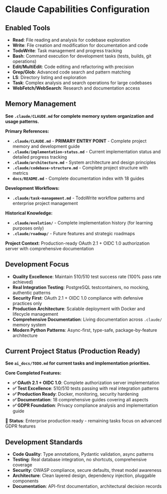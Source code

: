 # Claude Capabilities Configuration

## Enabled Tools
- **Read**: File reading and analysis for codebase exploration
- **Write**: File creation and modification for documentation and code
- **TodoWrite**: Task management and progress tracking
- **Bash**: Command execution for development tasks (tests, builds, git operations)
- **Edit/MultiEdit**: Code editing and refactoring with precision
- **Grep/Glob**: Advanced code search and pattern matching
- **LS**: Directory listing and exploration
- **Task**: Complex analysis and search operations for large codebases
- **WebFetch/WebSearch**: Research and documentation access

## Memory Management
**See `.claude/CLAUDE.md` for complete memory system organization and usage patterns.**

**Primary References:**
- **`.claude/CLAUDE.md`** - **PRIMARY ENTRY POINT** - Complete project memory and development guide
- **`.claude/implementation-status.md`** - Current implementation status and detailed progress tracking
- **`.claude/architecture.md`** - System architecture and design principles  
- **`.claude/codebase-structure.md`** - Complete project structure with metrics
- **`docs/README.md`** - Complete documentation index with 18 guides

**Development Workflows:**
- **`.claude/task-management.md`** - TodoWrite workflow patterns and enterprise project management

**Historical Knowledge:**
- **`.claude/evolution/`** - Complete implementation history (for learning purposes only)
- **`.claude/roadmap/`** - Future features and strategic roadmaps

**Project Context**: Production-ready OAuth 2.1 + OIDC 1.0 authorization server with comprehensive documentation

## Development Focus
- **Quality Excellence**: Maintain 510/510 test success rate (100% pass rate achieved)
- **Real Integration Testing**: PostgreSQL testcontainers, no mocking, authentic patterns
- **Security First**: OAuth 2.1 + OIDC 1.0 compliance with defensive practices only
- **Production Architecture**: Scalable deployment with Docker and lifecycle management
- **Comprehensive Documentation**: Living documentation across `.claude/` memory system
- **Modern Python Patterns**: Async-first, type-safe, package-by-feature architecture

## Current Project Status (Production Ready)
**See `ai_docs/TODO.md` for current tasks and implementation priorities.**

**Core Completed Features:**
- **✅ OAuth 2.1 + OIDC 1.0**: Complete authorization server implementation
- **✅ Test Excellence**: 510/510 tests passing with real integration patterns
- **✅ Production Ready**: Docker, monitoring, security hardening
- **✅ Documentation**: 18 comprehensive guides covering all aspects
- **✅ GDPR Foundation**: Privacy compliance analysis and implementation guide

**🎯 Status**: Enterprise production ready - remaining tasks focus on advanced GDPR features

## Development Standards
- **Code Quality**: Type annotations, Pydantic validation, async patterns
- **Testing**: Real database integration, no shortcuts, comprehensive coverage
- **Security**: OWASP compliance, secure defaults, threat model awareness
- **Architecture**: Clean layered design, dependency injection, pluggable components
- **Documentation**: API-first documentation, architectural decision records